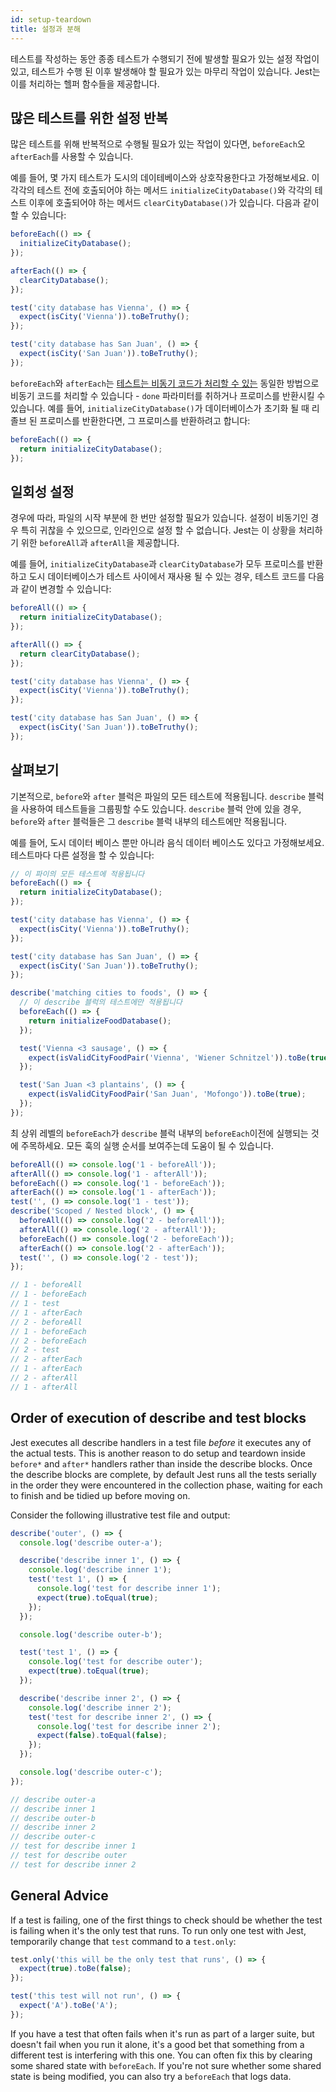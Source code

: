 ```yaml
---
id: setup-teardown
title: 설정과 분해
---
```


테스트를 작성하는 동안 종종 테스트가 수행되기 전에 발생할 필요가 있는 설정 작업이 있고, 테스트가 수행 된 이후 발생해야 할 필요가 있는 마무리 작업이 있습니다. Jest는 이를 처리하는 헬퍼 함수들을 제공합니다.

## 많은 테스트를 위한 설정 반복

많은 테스트를 위해 반복적으로 수행될 필요가 있는 작업이 있다면, `beforeEach`오 `afterEach`를 사용할 수 있습니다.

예를 들어, 몇 가지 테스트가 도시의 데이테베이스와 상호작용한다고 가정해보세요. 이 각각의 테스트 전에 호출되어야 하는 메서드 `initializeCityDatabase()`와 각각의 테스트 이후에 호출되어야 하는 메서드 `clearCityDatabase()`가 있습니다. 다음과 같이 할 수 있습니다:

```js
beforeEach(() => {
  initializeCityDatabase();
});

afterEach(() => {
  clearCityDatabase();
});

test('city database has Vienna', () => {
  expect(isCity('Vienna')).toBeTruthy();
});

test('city database has San Juan', () => {
  expect(isCity('San Juan')).toBeTruthy();
});
```

`beforeEach`와 `afterEach`는 [테스트는 비동기 코드가 처리할 수 있는](TestingAsyncCode.md) 동일한 방법으로 비동기 코드를 처리할 수 있습니다 - `done` 파라미터를 취하거나 프로미스를 반환시킬 수 있습니다. 예를 들어,  `initializeCityDatabase()`가 데이터베이스가 초기화 될 때 리졸브 된 프로미스를 반환한다면, 그 프로미스를 반환하려고 합니다:

```js
beforeEach(() => {
  return initializeCityDatabase();
});
```

## 일회성 설정

경우에 따라, 파일의 시작 부분에 한 번만 설정할 필요가 있습니다. 설정이 비동기인 경우 특히 귀찮을 수 있으므로, 인라인으로 설정 할 수 없습니다. Jest는 이 상황을 처리하기 위한 `beforeAll`과 `afterAll`을 제공합니다.

예를 들어, `initializeCityDatabase`과 `clearCityDatabase`가 모두 프로미스를 반환하고 도시 데이터베이스가 테스트 사이에서 재사용 될 수 있는 경우, 테스트 코드를 다음과 같이 변경할 수 있습니다:

```js
beforeAll(() => {
  return initializeCityDatabase();
});

afterAll(() => {
  return clearCityDatabase();
});

test('city database has Vienna', () => {
  expect(isCity('Vienna')).toBeTruthy();
});

test('city database has San Juan', () => {
  expect(isCity('San Juan')).toBeTruthy();
});
```

## 살펴보기

기본적으로, `before`와 `after` 블럭은 파일의 모든 테스트에 적용됩니다. `describe` 블럭을 사용하여 테스트들을 그룹핑할 수도 있습니다. `describe` 블럭 안에 있을 경우, `before`와 `after` 블럭들은 그 `describe` 블럭 내부의 테스트에만 적용됩니다.

예를 들어, 도시 데이터 베이스 뿐만 아니라 음식 데이터 베이스도 있다고 가정해보세요. 테스트마다 다른 설정을 할 수 있습니다:

```js
// 이 파이의 모든 테스트에 적용됩니다
beforeEach(() => {
  return initializeCityDatabase();
});

test('city database has Vienna', () => {
  expect(isCity('Vienna')).toBeTruthy();
});

test('city database has San Juan', () => {
  expect(isCity('San Juan')).toBeTruthy();
});

describe('matching cities to foods', () => {
  // 이 describe 블럭의 테스트에만 적용됩니다
  beforeEach(() => {
    return initializeFoodDatabase();
  });

  test('Vienna <3 sausage', () => {
    expect(isValidCityFoodPair('Vienna', 'Wiener Schnitzel')).toBe(true);
  });

  test('San Juan <3 plantains', () => {
    expect(isValidCityFoodPair('San Juan', 'Mofongo')).toBe(true);
  });
});
```

최 상위 레벨의 `beforeEach`가 `describe` 블럭 내부의 `beforeEach`이전에 실행되는 것에 주목하세요. 모든 훅의 실행 순서를 보여주는데 도움이 될 수 있습니다.

```js
beforeAll(() => console.log('1 - beforeAll'));
afterAll(() => console.log('1 - afterAll'));
beforeEach(() => console.log('1 - beforeEach'));
afterEach(() => console.log('1 - afterEach'));
test('', () => console.log('1 - test'));
describe('Scoped / Nested block', () => {
  beforeAll(() => console.log('2 - beforeAll'));
  afterAll(() => console.log('2 - afterAll'));
  beforeEach(() => console.log('2 - beforeEach'));
  afterEach(() => console.log('2 - afterEach'));
  test('', () => console.log('2 - test'));
});

// 1 - beforeAll
// 1 - beforeEach
// 1 - test
// 1 - afterEach
// 2 - beforeAll
// 1 - beforeEach
// 2 - beforeEach
// 2 - test
// 2 - afterEach
// 1 - afterEach
// 2 - afterAll
// 1 - afterAll
```

## Order of execution of describe and test blocks

Jest executes all describe handlers in a test file _before_ it executes any of the actual tests. This is another reason to do setup and teardown inside `before*` and `after*` handlers rather than inside the describe blocks. Once the describe blocks are complete, by default Jest runs all the tests serially in the order they were encountered in the collection phase, waiting for each to finish and be tidied up before moving on.

Consider the following illustrative test file and output:

```js
describe('outer', () => {
  console.log('describe outer-a');

  describe('describe inner 1', () => {
    console.log('describe inner 1');
    test('test 1', () => {
      console.log('test for describe inner 1');
      expect(true).toEqual(true);
    });
  });

  console.log('describe outer-b');

  test('test 1', () => {
    console.log('test for describe outer');
    expect(true).toEqual(true);
  });

  describe('describe inner 2', () => {
    console.log('describe inner 2');
    test('test for describe inner 2', () => {
      console.log('test for describe inner 2');
      expect(false).toEqual(false);
    });
  });

  console.log('describe outer-c');
});

// describe outer-a
// describe inner 1
// describe outer-b
// describe inner 2
// describe outer-c
// test for describe inner 1
// test for describe outer
// test for describe inner 2
```

## General Advice

If a test is failing, one of the first things to check should be whether the test is failing when it's the only test that runs. To run only one test with Jest, temporarily change that `test` command to a `test.only`:

```js
test.only('this will be the only test that runs', () => {
  expect(true).toBe(false);
});

test('this test will not run', () => {
  expect('A').toBe('A');
});
```

If you have a test that often fails when it's run as part of a larger suite, but doesn't fail when you run it alone, it's a good bet that something from a different test is interfering with this one. You can often fix this by clearing some shared state with `beforeEach`. If you're not sure whether some shared state is being modified, you can also try a `beforeEach` that logs data.
